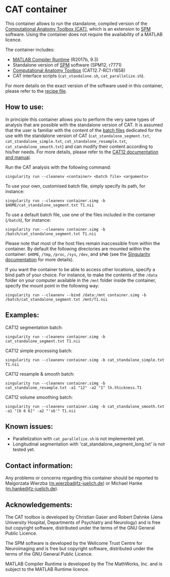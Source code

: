 
# CAT container

This container allows to run the standalone, compiled version of the [Computational Anatomy Toolbox (CAT)](http://www.neuro.uni-jena.de/cat/), which is an extension to [SPM](https://www.fil.ion.ucl.ac.uk/spm/software/) software. Using the container does not require the availability of a MATLAB licence.

The container includes:

- [MATLAB Compiler Runtime](https://uk.mathworks.com/products/compiler/matlab-runtime.html) (R2017b, 9.3)
- Standalone version of [SPM](https://www.fil.ion.ucl.ac.uk/spm/software/) software (SPM12, r7771)
- [Computational Anatomy Toolbox](http://www.neuro.uni-jena.de/cat/) (CAT12.7-RC1 r1658)
- CAT interface scripts (`cat_standalone.sh`, `cat_parallelize.sh`).

For more details on the exact version of the software used in this container, please refer to the [recipe file](https://github.com/m-wierzba/cat-container/blob/master/Singularity).

## How to use:

In principle this container allows you to perform the very same types of analysis that are possible with the standalone version of CAT. It is assumed that the user is familiar with the content of the [batch files](https://github.com/m-wierzba/cat-container/tree/master/batch) dedicated for the use with the standalone version of CAT (`cat_standalone_segment.txt`, `cat_standalone_simple.txt`, `cat_standalone_resample.txt`, `cat_standalone_smooth.txt`) and can modify their content according to his/her needs. For more details, please refer to the [CAT12 documentation and manual](http://www.neuro.uni-jena.de/cat12/CAT12-Manual.pdf).

Run the CAT analysis with the following command:

`singularity run --cleanenv <container> <batch file> <arguments>`

To use your own, customised batch file, simply specify its path, for instance:

`singularity run --cleanenv container.simg -b $HOME/cat_standalone_segment.txt T1.nii`

To use a default batch file, use one of the files included in the container (`/batch`), for instance:

`singularity run --cleanenv container.simg -b /batch/cat_standalone_segment.txt T1.nii`

Please note that most of the host files remain inaccessible from within the container. By default the following directories are mounted within the container: `$HOME`, `/tmp`, `/proc`, `/sys`, `/dev`, and `$PWD` (see the [Singularity documentation](https://sylabs.io/guides/3.0/user-guide/bind_paths_and_mounts.html#system-defined-bind-paths) for more details). 

If you want the container to be able to access other locations, specify a bind path of your choice. For instance, to make the contents of the `/data` folder on your computer available in the `/mnt` folder inside the container, specify the mount point in the following way:

`singularity run --cleanenv --bind /data:/mnt container.simg -b /batch/cat_standalone_segment.txt /mnt/T1.nii`

## Examples:

CAT12 segmentation batch:

`singularity run --cleanenv container.simg -b cat_standalone_segment.txt T1.nii`

CAT12 simple processing batch:

`singularity run --cleanenv container.simg -b cat_standalone_simple.txt T1.nii`

CAT12 resample & smooth batch:

`singularity run --cleanenv container.simg -b cat_standalone_resample.txt -a1 "12" -a2 "1" lh.thickness.T1`

CAT12 volume smoothing batch:

`singularity run --cleanenv container.simg -b cat_standalone_smooth.txt -a1 "[6 6 6]" -a2 "'s6'" T1.nii`


## Known issues:

* Parallelization with `cat_parallelize.sh` is not implemented yet.
* Longitudinal segmentation with 'cat_standalone_segment_long.txt' is not tested yet.


## Contact information:

Any problems or concerns regarding this container should be reported to Malgorzata Wierzba (m.wierzba@fz-juelich.de) or Michael Hanke (m.hanke@fz-juelich.de).


## Acknowledgements:

The CAT toolbox is developed by Christian Gaser and Robert Dahnke (Jena University Hospital, Departments of Psychiatry and Neurology) and is free but copyright software, distributed under the terms of the GNU General Public Licence.

The SPM software is developed by the Wellcome Trust Centre for Neuroimaging and is free but copyright software, distributed under the terms of the GNU General Public Licence.

MATLAB Compiler Runtime is developed by the The MathWorks, Inc. and is subject to the MATLAB Runtime licence.
